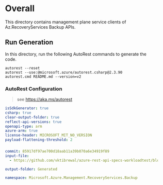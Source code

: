 # Overall
This directory contains management plane service clients of Az.RecoveryServices Backup APIs.

## Run Generation
In this directory, run the following AutoRest commands to generate the code.
```
autorest --reset
autorest --use:@microsoft.azure/autorest.csharp@2.3.90
autorest.cmd README.md --version=v2
```

### AutoRest Configuration
> see https://aka.ms/autorest
``` yaml
isSdkGenerator: true
csharp: true
clear-output-folder: true
reflect-api-versions: true
openapi-type: arm
azure-arm: true
license-header: MICROSOFT_MIT_NO_VERSION
payload-flattening-threshold: 2
```

###
``` yaml
commit: 85917df97ae700d18aab11a39b070a6e34919f89
input-file:
  - https://github.com/vktibrewal/azure-rest-api-specs-workloadtest/blob/$(commit)/specification/recoveryservicesbackup/resource-manager/Microsoft.RecoveryServices/stable/2023-06-01/bms.json

output-folder: Generated

namespace: Microsoft.Azure.Management.RecoveryServices.Backup
```